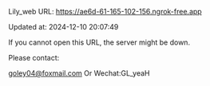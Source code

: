 Lily_web URL: https://ae6d-61-165-102-156.ngrok-free.app

Updated at: 2024-12-10 20:07:49

If you cannot open this URL, the server might be down.

Please contact: 

goley04@foxmail.com Or Wechat:GL_yeaH